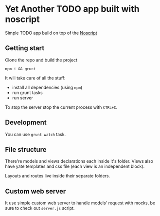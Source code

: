 Yet Another TODO app built with noscript
=============

Simple TODO app build on top of the [Noscript](https://github.com/yandex-ui/noscript)

## Getting start

Clone the repo and build the project

```
npm i && grunt
```

It will take care of all the stuff:

* install all dependencies (using `npm`)
* run grunt tasks
* run server

To stop the server stop the current process with `CTRL+C`.

## Development

You can use `grunt watch` task.

## File structure

There're models and views declarations each inside it's folder. Views also have yate templates and css file (each view is an independent block).

Layouts and routes live inside their separate folders.

## Custom web server

It use simple custom web server to handle models' request with mocks, be sure to check out `server.js` script.